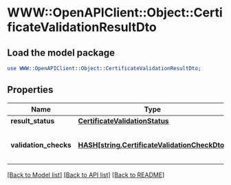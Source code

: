 # WWW::OpenAPIClient::Object::CertificateValidationResultDto

## Load the model package
```perl
use WWW::OpenAPIClient::Object::CertificateValidationResultDto;
```

## Properties
Name | Type | Description | Notes
------------ | ------------- | ------------- | -------------
**result_status** | [**CertificateValidationStatus**](CertificateValidationStatus.md) |  | 
**validation_checks** | [**HASH[string,CertificateValidationCheckDto]**](CertificateValidationCheckDto.md) | Certificate validation check results | [optional] 

[[Back to Model list]](../README.md#documentation-for-models) [[Back to API list]](../README.md#documentation-for-api-endpoints) [[Back to README]](../README.md)


